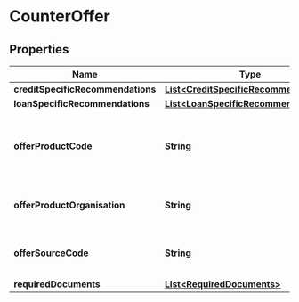 # CounterOffer

## Properties
Name | Type | Description | Notes
------------ | ------------- | ------------- | -------------
**creditSpecificRecommendations** | [**List&lt;CreditSpecificRecommendations&gt;**](CreditSpecificRecommendations.md) |  |  [optional]
**loanSpecificRecommendations** | [**List&lt;LoanSpecificRecommendations&gt;**](LoanSpecificRecommendations.md) |  |  [optional]
**offerProductCode** | **String** | A unique code that identifies the offered product to applicant |  [optional]
**offerProductOrganisation** | **String** | offered card issuing organization name |  [optional]
**offerSourceCode** | **String** | A source code to identify the product |  [optional]
**requiredDocuments** | [**List&lt;RequiredDocuments&gt;**](RequiredDocuments.md) |  |  [optional]
